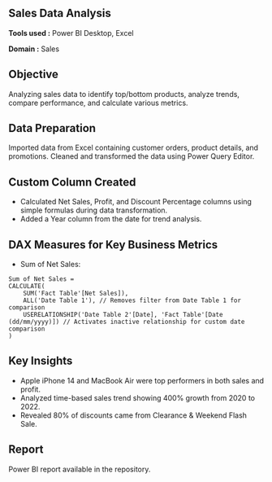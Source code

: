 ## Sales Data Analysis
**Tools used :** Power BI Desktop, Excel

**Domain :** Sales

## Objective
Analyzing sales data to identify top/bottom products, analyze trends, compare performance, and calculate various metrics. 

## Data Preparation
Imported data from Excel containing customer orders, product details, and promotions. Cleaned and transformed the data using Power Query Editor.
## Custom Column Created
- Calculated Net Sales, Profit, and Discount Percentage columns using simple formulas during data transformation.
- Added a Year column from the date for trend analysis.
## DAX Measures for Key Business Metrics
- Sum of Net Sales:
```Dax
Sum of Net Sales = 
CALCULATE(
    SUM('Fact Table'[Net Sales]),
    ALL('Date Table 1'), // Removes filter from Date Table 1 for comparison
    USERELATIONSHIP('Date Table 2'[Date], 'Fact Table'[Date (dd/mm/yyyy)]) // Activates inactive relationship for custom date comparison
)
```
## Key Insights
- Apple iPhone 14 and MacBook Air were top performers in both sales and profit.
- Analyzed time-based sales trend showing 400% growth from 2020 to 2022.
- Revealed 80% of discounts came from Clearance & Weekend Flash Sale.
## Report
Power BI report available in the repository.
